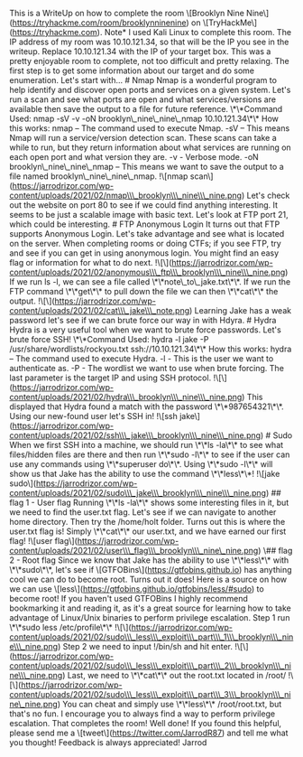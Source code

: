 This is a WriteUp on how to complete the room \\\[Brooklyn Nine Nine\\\](https://tryhackme.com/room/brooklynninenine) on \\\[TryHackMe\\\](https://tryhackme.com). Note\* I used Kali Linux to complete this room. The IP address of my room was 10.10.121.34, so that will be the IP you see in the writeup. Replace 10.10.121.34 with the IP of your target box. This was a pretty enjoyable room to complete, not too difficult and pretty relaxing. The first step is to get some information about our target and do some enumeration. Let's start with... # Nmap Nmap is a wonderful program to help identify and discover open ports and services on a given system. Let's run a scan and see what ports are open and what services/versions are available then save the output to a file for future reference. \\\*\\\*Command Used: nmap -sV -v -oN brooklyn\\\_nine\\\_nine\\\_nmap 10.10.121.34\\\*\\\* How this works: nmap – The command used to execute Nmap. -sV – This means Nmap will run a service/version detection scan. These scans can take a while to run, but they return information about what services are running on each open port and what version they are. -v - Verbose mode. -oN brooklyn\\\_nine\\\_nine\\\_nmap – This means we want to save the output to a file named brooklyn\\\_nine\\\_nine\\\_nmap. !\\\[nmap scan\\\](https://jarrodrizor.com/wp-content/uploads/2021/02/nmap\\\_brooklyn\\\_nine\\\_nine.png) Let's check out the website on port 80 to see if we could find anything interesting. It seems to be just a scalable image with basic text. Let's look at FTP port 21, which could be interesting. # FTP Anonymous Login It turns out that FTP supports Anonymous Login. Let's take advantage and see what is located on the server. When completing rooms or doing CTFs; if you see FTP, try and see if you can get in using anonymous login. You might find an easy flag or information for what to do next. !\\\[\\\](https://jarrodrizor.com/wp-content/uploads/2021/02/anonymous\\\_ftp\\\_brooklyn\\\_nine\\\_nine.png) If we run ls -l, we can see a file called \\\*\\\*note\\\_to\\\_jake.txt\\\*\\\*. If we run the FTP command \\\*\\\*get\\\*\\\* to pull down the file we can then \\\*\\\*cat\\\*\\\* the output. !\\\[\\\](https://jarrodrizor.com/wp-content/uploads/2021/02/cat\\\_jake\\\_note.png) Learning Jake has a weak password let's see if we can brute force our way in with Hdyra. # Hydra Hydra is a very useful tool when we want to brute force passwords. Let's brute force SSH! \\\*\\\*Command Used: hydra -l jake -P /usr/share/wordlists/rockyou.txt ssh://10.10.121.34\\\*\\\* How this works: hydra – The command used to execute Hydra. -l - This is the user we want to authenticate as. -P - The wordlist we want to use when brute forcing. The last parameter is the target IP and using SSH protocol. !\\\[\\\](https://jarrodrizor.com/wp-content/uploads/2021/02/hydra\\\_brooklyn\\\_nine\\\_nine.png) This displayed that Hydra found a match with the password \\\*\\\*987654321\\\*\\\*. Using our new-found user let's SSH in! !\\\[ssh jake\\\](https://jarrodrizor.com/wp-content/uploads/2021/02/ssh\\\_jake\\\_brooklyn\\\_nine\\\_nine.png) # Sudo When we first SSH into a machine, we should run \\\*\\\*ls -la\\\*\\\* to see what files/hidden files are there and then run \\\*\\\*sudo -l\\\*\\\* to see if the user can use any commands using \\\*\\\*superuser do\\\*\\\*. Using \\\*\\\*sudo -l\\\*\\\* will show us that Jake has the ability to use the command \\\*\\\*less\\\*\\\*! !\\\[jake sudo\\\](https://jarrodrizor.com/wp-content/uploads/2021/02/sudo\\\_jake\\\_brooklyn\\\_nine\\\_nine.png) ## flag 1 - User flag Running \\\*\\\*ls -la\\\*\\\* shows some interesting files in it, but we need to find the user.txt flag. Let's see if we can navigate to another home directory. Then try the /home/holt folder. Turns out this is where the user.txt flag is! Simply \\\*\\\*cat\\\*\\\* our user.txt, and we have earned our first flag! !\\\[user flag\\\](https://jarrodrizor.com/wp-content/uploads/2021/02/user\\\_flag\\\_brooklyn\\\_nine\_nine.png) \\## flag 2 - Root flag Since we know that Jake has the ability to use \\\*\\\*less\\\*\\\* with \\\*\\\*sudo\\\*\\\*, let's see if \\\[GTFOBins\\\](https://gtfobins.github.io) has anything cool we can do to become root. Turns out it does! Here is a source on how we can use \\\[less\\\](https://gtfobins.github.io/gtfobins/less/#sudo) to become root! If you haven't used GTFOBins I highly recommend bookmarking it and reading it, as it's a great source for learning how to take advantage of Linux/Unix binaries to perform privilege escalation. Step 1 run \\\*\\\*sudo less /etc/profile\\\*\\\* !\\\[\\\](https://jarrodrizor.com/wp-content/uploads/2021/02/sudo\\\_less\\\_exploit\\\_part\\\_1\\\_brooklyn\\\_nine\\\_nine.png) Step 2 we need to input !/bin/sh and hit enter. !\\\[\\\](https://jarrodrizor.com/wp-content/uploads/2021/02/sudo\\\_less\\\_exploit\\\_part\\\_2\\\_brooklyn\\\_nine\\\_nine.png) Last, we need to \\\*\\\*cat\\\*\\\* out the root.txt located in /root/ !\\\[\\\](https://jarrodrizor.com/wp-content/uploads/2021/02/sudo\\\_less\\\_exploit\\\_part\\\_3\\\_brooklyn\\\_nine\_nine.png) You can cheat and simply use \\\*\\\*less\\\*\\\* /root/root.txt, but that's no fun. I encourage you to always find a way to perform privilege escalation. That completes the room! Well done! If you found this helpful, please send me a \\\[tweet\\\](https://twitter.com/JarrodR87) and tell me what you thought! Feedback is always appreciated! Jarrod
